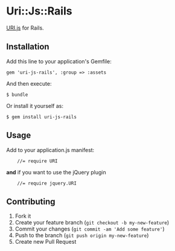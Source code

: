 # Uri::Js::Rails

[URI.js](https://github.com/medialize/URI.js) for Rails.

## Installation

Add this line to your application's Gemfile:

    gem 'uri-js-rails', :group => :assets

And then execute:

    $ bundle

Or install it yourself as:

    $ gem install uri-js-rails

## Usage

Add to your application.js manifest:

		//= require URI

**and** if you want to use the jQuery plugin

		//= require jquery.URI


## Contributing

1. Fork it
2. Create your feature branch (`git checkout -b my-new-feature`)
3. Commit your changes (`git commit -am 'Add some feature'`)
4. Push to the branch (`git push origin my-new-feature`)
5. Create new Pull Request
